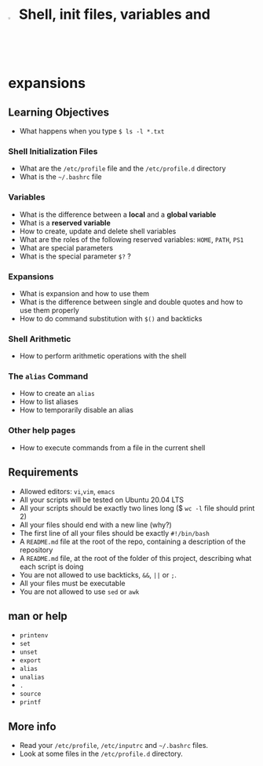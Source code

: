 # <a> <img src="https://banner2.cleanpng.com/20180705/txh/kisspng-bash-shell-script-command-line-interface-z-shell-5b3df571eaf1a4.5375084915307871859623.jpg" width=3% heigth=3% ></img></a> Shell, init files, variables and expansions



## Learning Objectives

- What happens when you type `$ ls -l *.txt`

### Shell Initialization Files
- What are the `/etc/profile` file and the `/etc/profile.d` directory
- What is the `~/.bashrc` file

### Variables
- What is the difference between a **local** and a **global variable**
- What is a **reserved variable**
- How to create, update and delete shell variables
- What are the roles of the following reserved variables: `HOME`, `PATH`, `PS1`
- What are special parameters
- What is the special parameter `$?` ?

### Expansions
- What is expansion and how to use them
- What is the difference between single and double quotes and how to use them properly
- How to do command substitution with `$()` and backticks

### Shell Arithmetic
- How to perform arithmetic operations with the shell

### The `alias` Command
- How to create an `alias`
- How to list aliases
- How to temporarily disable an alias

### Other help pages
- How to execute commands from a file in the current shell
## Requirements
- Allowed editors: `vi`,`vim`, `emacs`
- All your scripts will be tested on Ubuntu 20.04 LTS
- All your scripts should be exactly two lines long ($ `wc -l` file should print 2)
- All your files should end with a new line (why?)
- The first line of all your files should be exactly `#!/bin/bash`
- A `README.md` file at the root of the repo, containing a description of the repository
- A `README.md` file, at the root of the folder of this project, describing what each script is doing
- You are not allowed to use backticks, `&&`,  `||` or `;`.
- All your files must be executable
- You are not allowed to use `sed` or `awk`



## man or help
- `printenv`
- `set`
- `unset`
- `export`
- `alias`
- `unalias`
- `.`
- `source`
- `printf`
## More info
- Read your `/etc/profile`, `/etc/inputrc` and `~/.bashrc` files.
- Look at some files in the `/etc/profile.d` directory.



